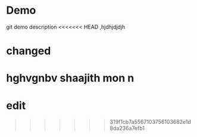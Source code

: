 # Demo

git demo description
<<<<<<< HEAD
,hjdhjdjdjh
 # changed
hghvgnbv
 shaajith  mon n
=======

# edit
>>>>>>> 319f1cb7a5567103756103682e1d8da236a7efb1
